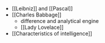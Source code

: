 -  [[Leibniz]] and [[Pascal]]
- [[Charles Babbage]]
	- difference and analytical engine
	- [[Lady Lovelace]]
- [[Characteristics of intelligence]]